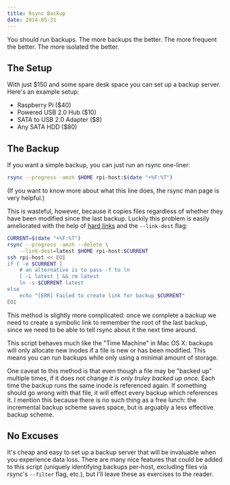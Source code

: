 ```yaml
---
title: Rsync Backup
date: 2014-05-31
---
```


You should run backups. The more backups the better. The more frequent the
better. The more isolated the better.

## The Setup ##

With just $150 and some spare desk space you can set up a backup server. Here's
an example setup:

* Raspberry Pi ($40)
* Powered USB 2.0 Hub ($10)
* SATA to USB 2.0 Adapter ($8)
* Any SATA HDD ($80)

## The Backup ##

If you want a simple backup, you can just run an rsync one-liner:

```sh
rsync --progress -amzh $HOME rpi-host:$(date "+%F:%T")
```

(If you want to know more about what this line does, the rsync man page
is very helpful.)

This is wasteful, however, because it copies files regardless of whether they
have been modified since the last backup. Luckily this problem is easily
ameliorated with the help of [hard links][hardlinks] and the `--link-dest` flag:

```sh
CURRENT=$(date "+%F:%T")
rsync --progress -amzh --delete \
    --link-dest=latest $HOME rpi-host:$CURRENT
ssh rpi-host << EOI
if [ -e $CURRENT ]
    # an alternative is to pass -f to ln
    [ -L latest ] && rm latest
    ln -s $CURRENT latest
else
    echo "[ERR] Failed to create link for backup $CURRENT"
EOI
```

This method is slightly more complicated: once we complete a backup we need
to create a symbolic link to remember the root of the last backup, since we
need to be able to tell rsync about it the next time around.

This script behaves much like the "Time Machine" in Mac OS X: backups will only
allocate new inodes if a file is new or has been modified. This means you can
run backups while only using a minimal amount of storage.

One caveat to this method is that even though a file may be "backed up" multiple
times, if it does not change _it is only truley backed up once_. Each time the
backup runs the same inode is referenced again. If something should go wrong
with that file, it will effect every backup which references it. I mention this
because there is no such thing as a free lunch: the incremental backup scheme
saves space, but is arguably a less effective backup scheme.

## No Excuses ##

It's cheap and easy to set up a backup server that will be invaluable when you
experience data loss. There are many nice features that could be added to this
script (uniquely identifying backups per-host, excluding files via rsync's
`--filter` flag, etc.), but I'll leave these as exercises to the reader.

[hardlinks]: https://en.wikipedia.org/wiki/Hard_link
